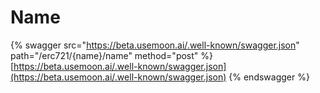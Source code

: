 # Name

{% swagger src="https://beta.usemoon.ai/.well-known/swagger.json" path="/erc721/{name}/name" method="post" %}
[https://beta.usemoon.ai/.well-known/swagger.json](https://beta.usemoon.ai/.well-known/swagger.json)
{% endswagger %}
